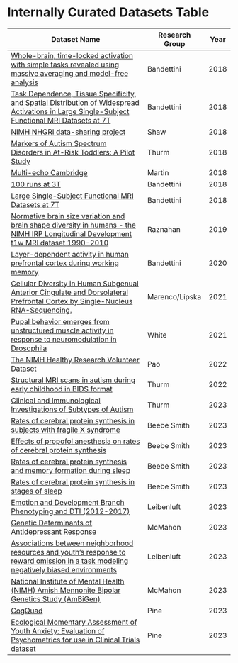 # Internally Curated Datasets Table

| Dataset Name | Research Group | Year |
| --- | --- | --- |
| [Whole-brain, time-locked activation with simple tasks revealed using massive averaging and model-free analysis](https://doi.org/10.15154/1464517) | Bandettini  | 2018 |
| [Task Dependence, Tissue Specificity, and Spatial Distribution of Widespread Activations in Large Single-Subject Functional MRI Datasets at 7T](https://doi.org/10.15154/1464520) | Bandettini  | 2018 |
| [NIMH NHGRI data-sharing project](https://doi.org/10.15154/1463004) | Shaw | 2018 |
| [Markers of Autism Spectrum Disorders in At-Risk Toddlers: A Pilot Study](https://doi.org/10.15154/1464602) | Thurm | 2018 |
| [Multi-echo Cambridge](https://doi.org/10.18112/openneuro.ds000258.v1.0.1) | Martin | 2018 |
| [100 runs at 3T](https://openneuro.org/datasets/ds001553) | Bandettini  | 2018 |
| [Large Single-Subject Functional MRI Datasets at 7T](https://openneuro.org/datasets/ds001555) | Bandettini  | 2018 |
| [Normative brain size variation and brain shape diversity in humans - the NIMH IRP Longitudinal Development t1w MRI dataset 1990-2010](https://doi.org/10.15154/1504177) | Raznahan  | 2019 |
| [Layer-dependent activity in human prefrontal cortex during working memory](https://doi.org/10.18112/openneuro.ds002076.v1.0.1) | Bandettini  | 2020 |
| [Cellular Diversity in Human Subgenual Anterior Cingulate and Dorsolateral Prefrontal Cortex by Single-Nucleus RNA-Sequencing.](https://doi.org/10.15154/5a45-ek87) | Marenco/Lipska | 2021 |
| [Pupal behavior emerges from unstructured muscle activity in response to neuromodulation in Drosophila](https://doi.org/10.6084/m9.figshare.c.5489637.v1) | White | 2021 |
| [The NIMH Healthy Research Volunteer Dataset](https://doi.org/10.18112/openneuro.ds004215.v1.0.3) | Pao | 2022 |
| [Structural MRI scans in autism during early childhood in BIDS format](https://doi.org/10.15154/1528371) | Thurm | 2022 |
| [Clinical and Immunological Investigations of Subtypes of Autism](https://nda.nih.gov/edit_collection.html?id=2368) | Thurm | 2023 |
| [Rates of cerebral protein synthesis in subjects with fragile X syndrome](https://openneuro.org/datasets/ds004654) | Beebe Smith | 2023 |
| [Effects of propofol anesthesia on rates of cerebral protein synthesis](https://openneuro.org/datasets/ds004730) | Beebe Smith | 2023 |
| [Rates of cerebral protein synthesis and memory formation during sleep](https://openneuro.org/datasets/ds004731) | Beebe Smith | 2023 |
| [Rates of cerebral protein synthesis in stages of sleep](https://openneuro.org/datasets/ds004733) | Beebe Smith | 2023 |
| [Emotion and Development Branch Phenotyping and DTI (2012-2017)](https://openneuro.org/datasets/ds004605) | Leibenluft | 2023 |
| [Genetic Determinants of Antidepressant Response](https://www.ncbi.nlm.nih.gov/projects/gap/cgi-bin/study.cgi?study_id=phs003329.v1.p1) | McMahon | 2023 |
| [Associations between neighborhood resources and youth’s response to reward omission in a task modeling negatively biased environments](https://openneuro.org/datasets/ds004847) | Leibenluft | 2023 |
| [National Institute of Mental Health (NIMH) Amish Mennonite Bipolar Genetics Study (AmBiGen)](https://www.ncbi.nlm.nih.gov/projects/gap/cgi-bin/study.cgi?study_id=phs000899.v1.p1) | McMahon | 2023 |
| [CogQuad](https://doi.org/10.18112/openneuro.ds004724.v1.0.0) | Pine | 2023 |
| [Ecological Momentary Assessment of Youth Anxiety: Evaluation of Psychometrics for use in Clinical Trials dataset](https://osf.io/av5r4/) | Pine | 2023 |

